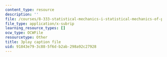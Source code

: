 ```yaml
---
content_type: resource
description: ''
file: /courses/8-333-statistical-mechanics-i-statistical-mechanics-of-particles-fall-2013/91843e793c885f6db2ab298a92c27928_b1P0hurY6UE.vtt
file_type: application/x-subrip
learning_resource_types: []
ocw_type: OCWFile
resourcetype: Other
title: 3play caption file
uid: 91843e79-3c88-5f6d-b2ab-298a92c27928
---
```

